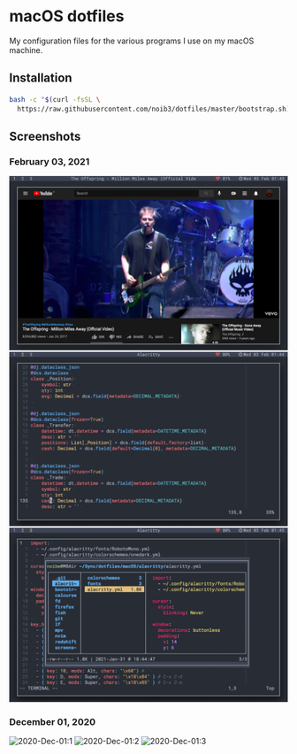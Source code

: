 # macOS dotfiles

My configuration files for the various programs I use on my macOS machine.

## Installation

```bash
bash -c "$(curl -fsSL \
  https://raw.githubusercontent.com/noib3/dotfiles/master/bootstrap.sh)"
```

## Screenshots

### February 03, 2021

![2021-Feb-03:1](./screenshots/2021-02-03@01:43:05.png)
![2021-Feb-03:1](./screenshots/2021-02-03@01:44:05.png)
![2021-Feb-03:1](./screenshots/2021-02-03@01:45:06.png)

### December 01, 2020

![2020-Dec-01:1](./screenshots/2020-12-01@21:44:47.png)
![2020-Dec-01:2](./screenshots/2020-12-01@21:45:58.png)
![2020-Dec-01:3](./screenshots/2020-12-01@21:55:00.png)
